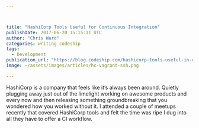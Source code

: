 ```yaml
---



title: "HashiCorp Tools Useful for Continuous Integration"
publishDate: 2017-06-20 15:15:11 UTC
author: "Chris Ward"
categories: writing codeship
tags:
  - Development
publication_url: "https://blog.codeship.com/hashicorp-tools-useful-in-ci/"
image: ~/assets/images/articles/hc-vagrant-ssh.png

---
```

HashiCorp is a company that feels like it’s always been around. Quietly plugging away just out of the limelight working on awesome products and every now and then releasing something groundbreaking that you wondered how you worked without it. I attended a couple of meetups recently that covered HashiCorp tools and felt the time was ripe I dug into all they have to offer a CI workflow.

